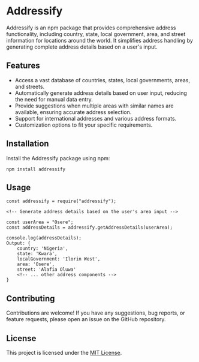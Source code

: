 # Addressify

Addressify is an npm package that provides comprehensive address functionality, including country, state, local government, area, and street information for locations around the world. It simplifies address handling by generating complete address details based on a user's input.

## Features

- Access a vast database of countries, states, local governments, areas, and streets.
- Automatically generate address details based on user input, reducing the need for manual data entry.
- Provide suggestions when multiple areas with similar names are available, ensuring accurate address selection.
- Support for international addresses and various address formats.
- Customization options to fit your specific requirements.

## Installation

Install the Addressify package using npm:

`npm install addressify`

## Usage

```
const addressify = require("addressify");

<!-- Generate address details based on the user's area input -->

const userArea = "Osere";
const addressDetails = addressify.getAddressDetails(userArea);

console.log(addressDetails);
Output: {
    country: 'Nigeria',
    state: 'Kwara',
    localGovernment: 'Ilorin West',
    area: 'Osere',
    street: 'Alafia Oluwa'
    <!-- ... other address components -->
}
```

## Contributing

Contributions are welcome! If you have any suggestions, bug reports, or feature requests, please open an issue on the GitHub repository.

## License

This project is licensed under the [MIT License](https://opensource.org/licenses/MIT).
